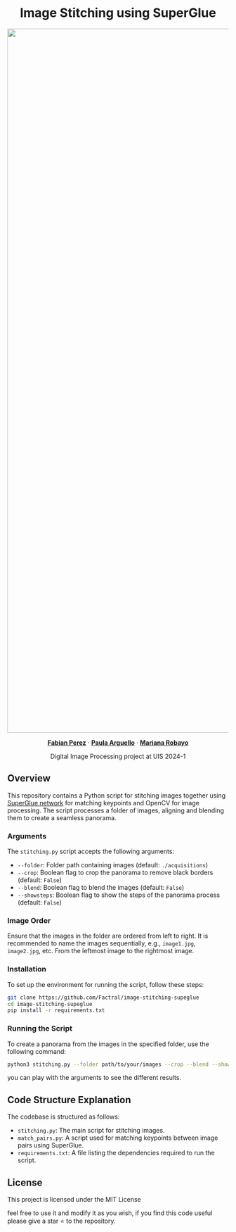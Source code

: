 <p align="center">
  <h1 align="center">Image Stitching using SuperGlue</h1>
  <p align="center">
    <img src="./static/panorama.png" alt="Panorama Image" width="1600">
  <p align="center">
    <a href="https://github.com/Factral/" rel="external nofollow noopener" target="_blank"><strong>Fabian Perez</strong></a>
    ·
    <a href="https://github.com/Factral/" rel="external nofollow noopener" target="_blank"><strong>Paula Arguello</strong></a>
    ·
    <a href="https://github.com/Factral/" rel="external nofollow noopener" target="_blank"><strong>Mariana Robayo</strong></a>
  </p>
<p align="center">
    Digital Image Processing project at UIS 2024-1

## Overview

This repository contains a Python script for stitching images together using [SuperGlue network](https://github.com/magicleap/SuperGluePretrainedNetwork) for matching keypoints and OpenCV for image processing. The script processes a folder of images, aligning and blending them to create a seamless panorama.

### Arguments

The `stitching.py` script accepts the following arguments:

- `--folder`: Folder path containing images (default: `./acquisitions`)
- `--crop`: Boolean flag to crop the panorama to remove black borders (default: `False`)
- `--blend`: Boolean flag to blend the images (default: `False`)
- `--showsteps`: Boolean flag to show the steps of the panorama process (default: `False`)

### Image Order

Ensure that the images in the folder are ordered from left to right. It is recommended to name the images sequentially, e.g., `image1.jpg`, `image2.jpg`, etc. From the leftmost image to the rightmost image.

### Installation

To set up the environment for running the script, follow these steps:

```bash
git clone https://github.com/Factral/image-stitching-supeglue
cd image-stitching-supeglue
pip install -r requirements.txt
```

### Running the Script

To create a panorama from the images in the specified folder, use the following command:

```bash
python3 stitching.py --folder path/to/your/images --crop --blend --showsteps
```

you can play with the arguments to see the different results.

## Code Structure Explanation

The codebase is structured as follows:

- `stitching.py`: The main script for stitching images.
- `match_pairs.py`: A script used for matching keypoints between image pairs using SuperGlue.
- `requirements.txt`: A file listing the dependencies required to run the script.


## License

This project is licensed under the MIT License

feel free to use it and modify it as you wish, if you find this code useful please give a star ⭐ to the repository.